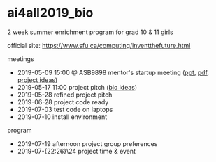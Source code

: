 # ai4all2019_bio

2 week summer enrichment program for grad 10 & 11 girls

official site: https://www.sfu.ca/computing/inventthefuture.html

meetings
- 2019-05-09 15:00 @ ASB9898 mentor's startup meeting ([ppt](ITF2019-MentorWelcome.pptx), 
[pdf](ITF2019-MentorWelcome.pdf), [project ideas](https://sfu-db.github.io/bigdata-cmpt733/final-project-sp19.html))
- 2019-05-17 11:00 project pitch ([bio ideas](https://docs.google.com/document/d/1v7Q5Cw732rBZHirZqWpQawUZO749UbMYdlv1ElbI2ZI/edit?usp=sharing))
- 2019-05-28 refined project pitch
- 2019-06-28 project code ready
- 2019-07-03 test code on laptops
- 2019-07-10 install environment

program
- 2019-07-19 afternoon project group preferences
- 2019-07-{22:26}\24 project time & event
